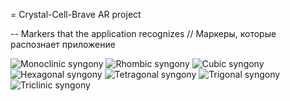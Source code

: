 = Crystal-Cell-Brave
AR project


-- Markers that the application recognizes // Маркеры, которые распознает приложение

![Monoclinic syngony](https://github.com/MrPrometheus/Crystal-Cell-Brave/tree/master/Assets/ARFiles/Markers/Monoklinnaya.png)
![Rhombic syngony](https://github.com/MrPrometheus/Crystal-Cell-Brave/tree/master/Assets/ARFiles/Markers/Rombicheskaya.png)
![Cubic syngony](https://github.com/MrPrometheus/Crystal-Cell-Brave/tree/master/Assets/ARFiles/Markers/Kubicheskaya.png)
![Hexagonal syngony](https://github.com/MrPrometheus/Crystal-Cell-Brave/tree/master/Assets/ARFiles/Markers/Geksagonalnaya.png)
![Tetragonal syngony](https://github.com/MrPrometheus/Crystal-Cell-Brave/tree/master/Assets/ARFiles/Markers/Tetragonalnaya.png)
![Trigonal syngony](https://github.com/MrPrometheus/Crystal-Cell-Brave/tree/master/Assets/ARFiles/Markers/Trigonalnaya.png)
![Triclinic syngony](https://github.com/MrPrometheus/Crystal-Cell-Brave/tree/master/Assets/ARFiles/Markers/TriklinnayaSingoniya.png)
